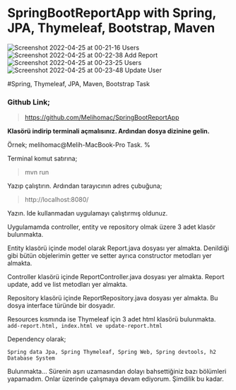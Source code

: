 # SpringBootReportApp with Spring, JPA, Thymeleaf, Bootstrap, Maven

![Screenshot 2022-04-25 at 00-21-16 Users](https://user-images.githubusercontent.com/37351493/164997315-38209d4b-4dcc-4189-8102-e0c5d13c1817.png)
![Screenshot 2022-04-25 at 00-22-38 Add Report](https://user-images.githubusercontent.com/37351493/164997313-f1f00861-c3bd-4e3e-bd9d-0c27ce5d788b.png)
![Screenshot 2022-04-25 at 00-23-25 Users](https://user-images.githubusercontent.com/37351493/164997312-74a402c5-1599-457d-968a-cbd0d2e57b9b.png)
![Screenshot 2022-04-25 at 00-23-48 Update User](https://user-images.githubusercontent.com/37351493/164997308-6a01c625-3a65-452e-940c-b48474e17133.png)

#Spring, Thymeleaf, JPA, Maven, Bootstrap Task

### Github Link;

> https://github.com/Melihomac/SpringBootReportApp

**Klasörü indirip terminali açmalısınız. Ardından dosya dizinine gelin.**

Örnek; melihomac@Melih-MacBook-Pro Task. %

Terminal komut satırına;

> mvn run

Yazıp çalıştırın. Ardından tarayıcının adres çubuğuna;

> http://localhost:8080/

Yazın. Ide kullanmadan uygulamayı çalıştırmış oldunuz.

Uygulamamda controller, entity ve repository olmak üzere 3 adet klasör bulunmakta.

Entity klasörü içinde model olarak Report.java dosyası yer almakta. Denildiği gibi bütün objelerimin getter ve setter ayrıca constructor metodları yer almakta.

Controller klasörü içinde ReportController.java dosyası yer almakta. Report update, add ve list metodları yer almakta.

Repository klasörü içinde ReportRepository.java dosyası yer almakta. Bu dosya interface türünde bir dosyadır.

Resources kısmında ise Thymeleaf için 3 adet html klasörü bulunmakta.
`add-report.html, index.html ve update-report.html`

Dependency olarak;<br>

`Spring data Jpa, Spring Thymeleaf, Spring Web, Spring devtools, h2 Database System`<br>

Bulunmakta... Sürenin aşırı uzamasından dolayı bahsettiğiniz bazı bölümleri yapamadım. Onlar üzerinde çalışmaya devam ediyorum. Şimdilik bu kadar.